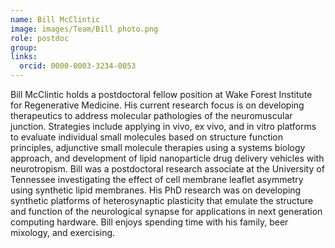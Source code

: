 ```yaml
---
name: Bill McClintic
image: images/Team/Bill photo.png
role: postdoc
group: 
links:
  orcid: 0000-0003-3234-0053
---
```


Bill McClintic holds a postdoctoral fellow position at Wake Forest Institute for Regenerative Medicine. His current research focus is on developing therapeutics to address molecular pathologies of the neuromuscular junction. Strategies include applying in vivo, ex vivo, and in vitro platforms to evaluate individual small molecules based on structure function principles, adjunctive small molecule therapies using a systems biology approach, and development of lipid nanoparticle drug delivery vehicles with neurotropism. Bill was a postdoctoral research associate at the University of Tennessee investigating the effect of cell membrane leaflet asymmetry using synthetic lipid membranes. His PhD research was on developing synthetic platforms of heterosynaptic plasticity that emulate the structure and function of the neurological synapse for applications in next generation computing hardware. Bill enjoys spending time with his family, beer mixology, and exercising. 

